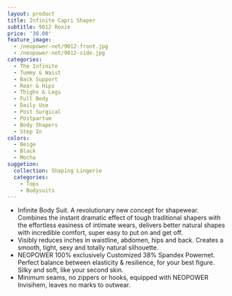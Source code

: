 ```yaml
---
layout: product
title: Infinite Capri Shaper 
subtitle: 9012 Roxie
price: '38.00'
feature_image: 
  - /neopower-net/9012-front.jpg
  - /neopower-net/9012-side.jpg
categories: 
  - The Infinite
  - Tummy & Waist
  - Back Support
  - Rear & Hips
  - Thighs & Legs
  - Full Body
  - Daily Use
  - Post Surgical
  - Postpartum
  - Body Shapers
  - Step In
colors:
  - Beige
  - Black
  - Mocha
suggetion: 
  collection: Shaping Lingerie
  categories: 
    - Tops
    - Bodysuits
---
```


- Infinite Body Suit. A revolutionary new concept for shapewear. Combines the instant dramatic effect of tough traditional shapers with the effortless easiness of intimate wears, delivers better natural shapes with incredible comfort, super easy to put on and get off.
- Visibly reduces inches in  waistline, abdomen, hips and back. Creates a smooth, tight, sexy and totally natural silhouette.
- NEOPOWER 100% exclusively Customized 38% Spandex Powernet. Perfect balance between elasticity & resilience, for your best figure. Silky and soft, like your second skin.
- Minimum seams, no zippers or hooks, equipped with NEOPOWER Invisihem, leaves no marks to outwear.